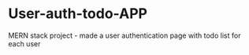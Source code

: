 # User-auth-todo-APP
MERN stack project - made a user authentication page with todo list for each user 
